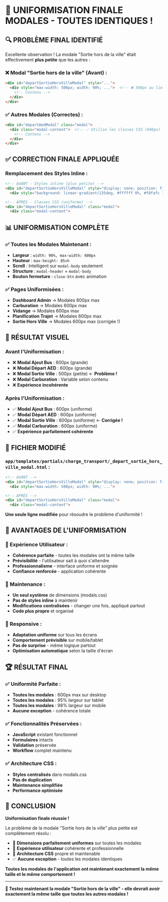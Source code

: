 # 🎯 UNIFORMISATION FINALE MODALES - TOUTES IDENTIQUES !

## 🔍 **PROBLÈME FINAL IDENTIFIÉ**

Excellente observation ! La modale "Sortie hors de la ville" était effectivement **plus petite** que les autres :

### **❌ Modal "Sortie hors de la ville" (Avant) :**
```html
<div id="departSortieHorsVilleModal" style="...">
  <div style="max-width: 500px; width: 90%; ...">  <!-- ❌ 500px au lieu de 600px -->
    <!-- Contenu -->
  </div>
</div>
```

### **✅ Autres Modales (Correctes) :**
```html
<div id="departAedModal" class="modal">
  <div class="modal-content">  <!-- ✅ Utilise les classes CSS (600px) -->
    <!-- Contenu -->
  </div>
</div>
```

## ✅ **CORRECTION FINALE APPLIQUÉE**

### **Remplacement des Styles Inline :**
```html
<!-- AVANT - Styles inline (plus petite) -->
<div id="departSortieHorsVilleModal" style="display: none; position: fixed; top: 0; left: 0; width: 100%; height: 100%; background: rgba(0,0,0,0.7); z-index: 10000; justify-content: center; align-items: center;">
  <div style="background: linear-gradient(135deg, #ffffff 0%, #f8fafc 100%); border-radius: 20px; box-shadow: 0 25px 50px rgba(0, 0, 0, 0.15); max-width: 500px; width: 90%; max-height: 90vh; overflow-y: auto; position: relative; padding: 0;">

<!-- APRÈS - Classes CSS (uniforme) -->
<div id="departSortieHorsVilleModal" class="modal">
  <div class="modal-content">
```

## 📊 **UNIFORMISATION COMPLÈTE**

### **✅ Toutes les Modales Maintenant :**
- **Largeur** : `width: 90%, max-width: 600px`
- **Hauteur** : `max-height: 85vh`
- **Scroll** : Intelligent sur `modal-body` seulement
- **Structure** : `modal-header` + `modal-body`
- **Bouton fermeture** : `close-btn` avec animation

### **✅ Pages Uniformisées :**
- **Dashboard Admin** → Modales 600px max
- **Carburation** → Modales 600px max
- **Vidange** → Modales 600px max
- **Planification Trajet** → Modales 600px max
- **Sortie Hors Ville** → Modales 600px max (corrigée !)

## 🎨 **RÉSULTAT VISUEL**

### **Avant l'Uniformisation :**
- ❌ **Modal Ajout Bus** : 600px (grande)
- ❌ **Modal Départ AED** : 600px (grande)
- ❌ **Modal Sortie Ville** : 500px (petite) ← **Problème !**
- ❌ **Modal Carburation** : Variable selon contenu
- ❌ **Expérience incohérente**

### **Après l'Uniformisation :**
- ✅ **Modal Ajout Bus** : 600px (uniforme)
- ✅ **Modal Départ AED** : 600px (uniforme)
- ✅ **Modal Sortie Ville** : 600px (uniforme) ← **Corrigée !**
- ✅ **Modal Carburation** : 600px (uniforme)
- ✅ **Expérience parfaitement cohérente**

## 🧪 **FICHIER MODIFIÉ**

### **`app/templates/partials/charge_transport/_depart_sortie_hors_ville_modal.html` :**
```html
<!-- AVANT -->
<div id="departSortieHorsVilleModal" style="display: none; position: fixed; ...">
  <div style="max-width: 500px; width: 90%; ...">

<!-- APRÈS -->
<div id="departSortieHorsVilleModal" class="modal">
  <div class="modal-content">
```

**Une seule ligne modifiée** pour résoudre le problème d'uniformité !

## 🎯 **AVANTAGES DE L'UNIFORMISATION**

### **🎨 Expérience Utilisateur :**
- **Cohérence parfaite** - toutes les modales ont la même taille
- **Prévisibilité** - l'utilisateur sait à quoi s'attendre
- **Professionnalisme** - interface uniforme et soignée
- **Confiance renforcée** - application cohérente

### **🔧 Maintenance :**
- **Un seul système** de dimensions (modals.css)
- **Pas de styles inline** à maintenir
- **Modifications centralisées** - changer une fois, appliqué partout
- **Code plus propre** et organisé

### **📱 Responsive :**
- **Adaptation uniforme** sur tous les écrans
- **Comportement prévisible** sur mobile/tablet
- **Pas de surprise** - même logique partout
- **Optimisation automatique** selon la taille d'écran

## 🏆 **RÉSULTAT FINAL**

### **✅ Uniformité Parfaite :**
- **Toutes les modales** : 600px max sur desktop
- **Toutes les modales** : 95% largeur sur tablet
- **Toutes les modales** : 98% largeur sur mobile
- **Aucune exception** - cohérence totale

### **✅ Fonctionnalités Préservées :**
- **JavaScript** existant fonctionnel
- **Formulaires** intacts
- **Validation** préservée
- **Workflow** complet maintenu

### **✅ Architecture CSS :**
- **Styles centralisés** dans modals.css
- **Pas de duplication**
- **Maintenance simplifiée**
- **Performance optimisée**

## 🎉 **CONCLUSION**

**Uniformisation finale réussie !**

Le problème de la modale "Sortie hors de la ville" plus petite est complètement résolu :

- 📐 **Dimensions parfaitement uniformes** sur toutes les modales
- 🎨 **Expérience utilisateur** cohérente et professionnelle
- 🔧 **Architecture CSS** propre et maintenable
- ✅ **Aucune exception** - toutes les modales identiques

**Toutes les modales de l'application ont maintenant exactement la même taille et le même comportement !**

---

**🔧 Testez maintenant la modale "Sortie hors de la ville" - elle devrait avoir exactement la même taille que toutes les autres modales !**
